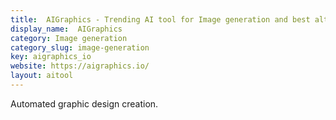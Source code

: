 ```yaml
---
title:  AIGraphics - Trending AI tool for Image generation and best alternatives
display_name:  AIGraphics
category: Image generation
category_slug: image-generation
key: aigraphics_io
website: https://aigraphics.io/
layout: aitool
---
```


Automated graphic design creation.
